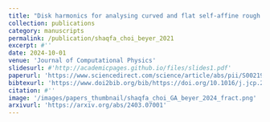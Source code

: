 ```yaml
---
title: "Disk harmonics for analysing curved and flat self-affine rough surfaces and the topological reconstruction of open surfaces"
collection: publications
category: manuscripts
permalink: /publication/shaqfa_choi_beyer_2021
excerpt: #''
date: 2024-10-01
venue: 'Journal of Computational Physics'
slidesurl: #'http://academicpages.github.io/files/slides1.pdf'
paperurl: 'https://www.sciencedirect.com/science/article/abs/pii/S002199912400826X'
bibtexurl: 'https://www.doi2bib.org/bib/https://doi.org/10.1016/j.jcp.2024.113578'
citation: #''
image: '/images/papers_thumbnail/shaqfa_choi_GA_beyer_2024_fract.png'
arxivurl: 'https://arxiv.org/abs/2403.07001'
---
```

